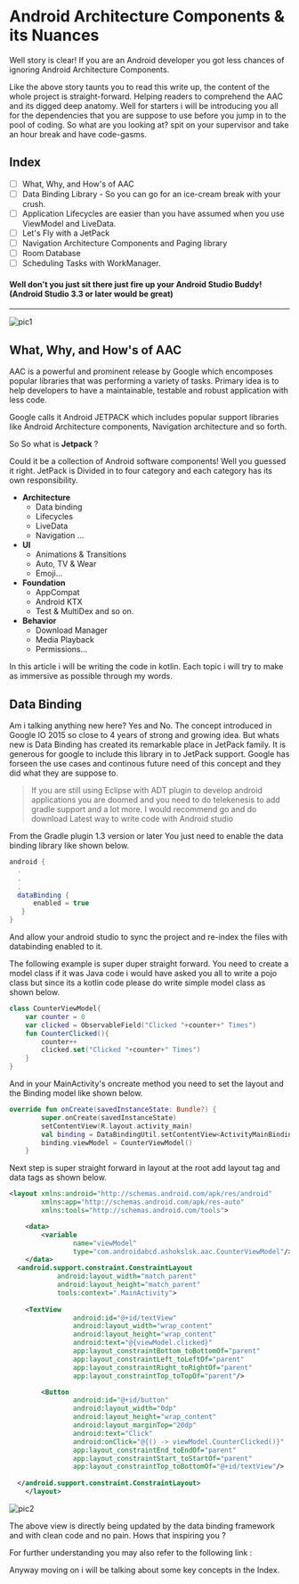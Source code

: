 # Android Architecture Components & its Nuances 

Well story is clear! If you are an Android developer you got less chances of ignoring Android Architecture Components. 

Like the above story taunts you to read this write up, the content of the whole project is straight-forward. Helping readers to comprehend the AAC and its digged deep anatomy. Well for starters i will be introducing you all for the dependencies that you are suppose to use before you jump in to the pool of coding. So what are you looking at? spit on your supervisor and take an hour break and have code-gasms. 



## Index

- [ ] What, Why, and How's of AAC 
- [ ] Data Binding Library - So you can go for an ice-cream break with your crush.
- [ ] Application Lifecycles are easier than you have assumed when you use ViewModel and LiveData.
- [ ] Let's Fly with a JetPack
- [ ] Navigation Architecture Components and Paging library
- [ ] Room Database 
- [ ] Scheduling Tasks with WorkManager. 

#### Well don't you just sit there just fire up your Android Studio Buddy! (Android Studio 3.3 or later would be great)

------

![pic1](https://github.com/ashokslsk/Android-Architecture-components/blob/master/Pics/pic1.png)

## What, Why, and How's of AAC

AAC is a powerful and prominent release by Google which encomposes popular libraries that was performing a variety of tasks. Primary idea is to help developers to have a maintainable, testable and robust application with less code.

Google calls it Android JETPACK which includes popular support libraries like Android Architecture components, Navigation architecture and so forth.

So So what is **Jetpack** ?

Could it be a collection of Android software components! Well you guessed it right. JetPack is Divided in to four category and each category has its own responsibility. 

- **Architecture**
  - Data binding
  - Lifecycles 
  - LiveData 
  - Navigation …  
- **UI**
  - Animations & Transitions
  - Auto, TV & Wear
  - Emoji...
- **Foundation**
  - AppCompat
  - Android KTX
  - Test & MultiDex and so on. 
- **Behavior**
  - Download Manager
  - Media Playback
  - Permissions...

In this article i will be writing the code in kotlin. Each topic i will try to make as immersive as possible through my words. 

## Data Binding 

Am i talking anything new here? Yes and No. The concept introduced in Google IO 2015 so close to 4 years of strong and growing idea. But whats new is Data Binding has created its remarkable place in JetPack family. It is generous for google to include this library in to JetPack support. 
Google has forseen the use cases and continous future need of this concept and they did what they are suppose to. 

> If you are still using Eclipse with ADT plugin to develop android applications you are doomed and you need to do telekenesis to add gradle support and a lot more. I would recommend go and do download Latest way to write code with Android studio

From the Gradle plugin 1.3 version or later You just need to enable the data binding library like shown below. 

```groovy
android {
  .
  .
  .
  dataBinding {
      enabled = true
   }
}
```

And allow your android studio to sync the project and re-index the files with databinding enabled to it. 

The following example is super duper straight forward. You need to create a model class if it was Java code i would have asked you all to write a pojo class but since its a kotlin code please do write simple model class as shown below. 

```kotlin
class CounterViewModel{
    var counter = 0
    var clicked = ObservableField("Clicked "+counter+" Times")
    fun CounterClicked(){
        counter++
        clicked.set("Clicked "+counter+" Times")
    }
}
```

And in your MainActivity's oncreate method you need to set the layout and the Binding model like shown below. 

```kotlin
override fun onCreate(savedInstanceState: Bundle?) {
        super.onCreate(savedInstanceState)
        setContentView(R.layout.activity_main)
        val binding = DataBindingUtil.setContentView<ActivityMainBinding>(this, R.layout.activity_main)
        binding.viewModel = CounterViewModel()
    }
```

Next step is super straight forward in layout at the root add layout tag and data tags as shown below. 

```xml
<layout xmlns:android="http://schemas.android.com/apk/res/android"
        xmlns:app="http://schemas.android.com/apk/res-auto"
        xmlns:tools="http://schemas.android.com/tools">

    <data>
        <variable
                name="viewModel"
                type="com.androidabcd.ashokslsk.aac.CounterViewModel"/>
    </data>
  <android.support.constraint.ConstraintLayout
            android:layout_width="match_parent"
            android:layout_height="match_parent"
            tools:context=".MainActivity">
    
    <TextView
                android:id="@+id/textView"
                android:layout_width="wrap_content"
                android:layout_height="wrap_content"
                android:text="@{viewModel.clicked}"
                app:layout_constraintBottom_toBottomOf="parent"
                app:layout_constraintLeft_toLeftOf="parent"
                app:layout_constraintRight_toRightOf="parent"
                app:layout_constraintTop_toTopOf="parent"/>

        <Button
                android:id="@+id/button"
                android:layout_width="0dp"
                android:layout_height="wrap_content"
                android:layout_marginTop="20dp"
                android:text="Click"
                android:onClick="@{() -> viewModel.CounterClicked()}"
                app:layout_constraintEnd_toEndOf="parent"
                app:layout_constraintStart_toStartOf="parent"
                app:layout_constraintTop_toBottomOf="@+id/textView"/>
    
  </android.support.constraint.ConstraintLayout>
    </layout>
```

![pic2](https://github.com/ashokslsk/Android-Architecture-components/blob/master/Pics/pic2.png)

The above view is directly being updated by the data binding framework and with clean code and no pain. Hows that inspiring you ?

For further understanding you may also refer to the following link : 

[Data Binding ]: (https://github.com/ashokslsk/Android-Architecture-Components/tree/f7780d8dea7f06fa4c6ac3dabcc207854f6a10b7/app/src)

Anyway moving on i will be talking about some key concepts in the Index. 

